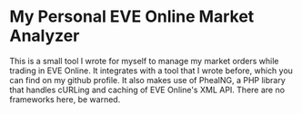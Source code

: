 # My Personal EVE Online Market Analyzer
This is a small tool I wrote for myself to manage my market orders while trading in EVE Online.
It integrates with a tool that I wrote before, which you can find on my github profile.
It also makes use of PhealNG, a PHP library that handles cURLing and caching of EVE Online's XML API.
There are no frameworks here, be warned.
